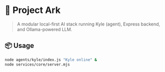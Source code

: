 # 🧠 Project Ark

> A modular local-first AI stack running Kyle (agent), Express backend, and Ollama-powered LLM.

## 📦 Usage

```bash
node agents/kyle/index.js "Kyle online" &
node services/core/server.mjs
